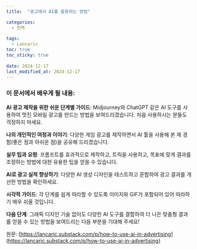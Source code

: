 ```yaml
---
title:  "광고에서 AI를 활용하는 방법"

categories:
  - 번역
  
tags:
  - Lancaric
toc: true
toc_sticky: true
 
date: 2024-12-17
last_modified_at: 2024-12-17
---
```

### **이 문서에서 배우게 될 내용:**

**AI 광고 제작을 위한 쉬운 단계별 가이드**: Midjourney와 ChatGPT 같은 AI 도구를 사용하여 멋진 모바일 광고를 만드는 방법을 보여드리겠습니다. 처음 사용하시는 분들도 걱정하지 마세요.

**나의 개인적인 여정과 이야기**: 다양한 게임 광고를 제작하면서 AI 툴을 사용해 본 제 경험(좋은 점과 아쉬운 점)을 공유해 드리겠습니다.

**실무 팁과 요령**: 프롬프트를 효과적으로 제작하고, 트릭을 사용하고, 목표에 맞게 결과를 조정하는 방법에 대한 유용한 팁을 얻을 수 있습니다.

**AI로 광고 실적 향상하기**: 다양한 AI 생성 디자인을 테스트하고 혼합하여 광고 결과를 개선한 방법을 확인하세요.

**시각적 가이드**: 각 단계를 쉽게 따라할 수 있도록 이미지와 GIF가 포함되어 있어 따라하기 매우 쉬울 것입니다.

**다음 단계**: 그래픽 디자인 기술 없이도 다양한 AI 도구를 결합하여 더 나은 맞춤형 결과를 얻을 수 있는 방법을 보여드리는 다음 부분을 기대해 주세요!

원문: [https://lancaric.substack.com/p/how-to-use-ai-in-advertising](https://lancaric.substack.com/p/how-to-use-ai-in-advertising)